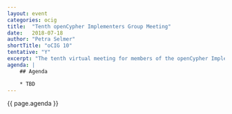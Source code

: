 ```yaml
---
layout: event
categories: ocig
title:  "Tenth openCypher Implementers Group Meeting"
date:   2018-07-18
author: "Petra Selmer"
shortTitle: "oCIG 10"
tentative: "Y"
excerpt: "The tenth virtual meeting for members of the openCypher Implementers Group."
agenda: |
    ## Agenda

    * TBD
---
```


{{ page.agenda }}
